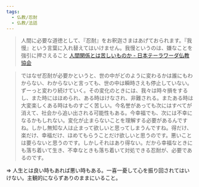 ```yaml
---
tags:
  - 仏教/忍耐
  - 仏教/法話
---
```

>人間に必要な道徳として、『忍耐』をお釈迦さまはあげておられます。『我慢』という言葉に入れ替えてはいけません。我慢というのは、嫌なことを強引に押さえること
>[人間関係とは苦しいものか - 日本テーラワーダ仏教協会](https://j-theravada.com/dhamma/kougi/kougi-096/)

>ではなぜ忍耐が必要かというと、世の中がどのように変わるかは誰にもわからない、わからないと言っても、世の中は瞬時さえも停止していない。ずーっと変わり続けていく。その変化のときには、我々は時々損をするし、また時にはほめられ、ある時はけなされ、非難される。またある時は大変楽しくある時はものすごく苦しい。今名誉があっても次にはすべてが消えて、社会から追い出される可能性もある。今幸福でも、次には不幸になるかもしれない。変化が止まらないことを理解する必要があるんですね。しかし無知な人は止まって欲しいと思ってしまうんですね。得だけ、楽だけ、幸福だけ、ほめてもらうことだけ欲しいと思うのです。悪いことは要らないと思うのです。しかしそれはあり得ない。だから幸福なときにも落ち着いて生き、不幸なときも落ち着いて対処できる忍耐が、必要であるのです。

=> 人生とは良い時もあれば悪い時もある。一喜一憂して心を振り回されてはいけない。主観的にならずありのままにいること。